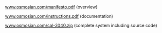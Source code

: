 
www.osmosian.com/manifesto.pdf (overview)

www.osmosian.com/instructions.pdf (documentation)

www.osmosian.com/cal-3040.zip (complete system including source code)

